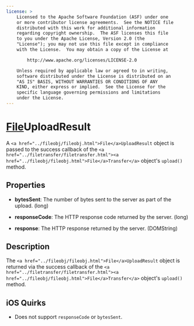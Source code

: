 ```yaml
---
license: >
    Licensed to the Apache Software Foundation (ASF) under one
    or more contributor license agreements.  See the NOTICE file
    distributed with this work for additional information
    regarding copyright ownership.  The ASF licenses this file
    to you under the Apache License, Version 2.0 (the
    "License"); you may not use this file except in compliance
    with the License.  You may obtain a copy of the License at

        http://www.apache.org/licenses/LICENSE-2.0

    Unless required by applicable law or agreed to in writing,
    software distributed under the License is distributed on an
    "AS IS" BASIS, WITHOUT WARRANTIES OR CONDITIONS OF ANY
    KIND, either express or implied.  See the License for the
    specific language governing permissions and limitations
    under the License.
---
```


# <a href="../fileobj/fileobj.html">File</a>UploadResult

A `<a href="../fileobj/fileobj.html">File</a>UploadResult` object is passed to the success callback of the
`<a href="../filetransfer/filetransfer.html"><a href="../fileobj/fileobj.html">File</a>Transfer</a>` object's `upload()` method.

## Properties

- __bytesSent__: The number of bytes sent to the server as part of the upload. (long)

- __responseCode__: The HTTP response code returned by the server. (long)

- __response__: The HTTP response returned by the server. (DOMString)

## Description

The `<a href="../fileobj/fileobj.html">File</a>UploadResult` object is returned via the success callback of
the `<a href="../filetransfer/filetransfer.html"><a href="../fileobj/fileobj.html">File</a>Transfer</a>` object's `upload()` method.

## iOS Quirks

- Does not support `responseCode` or `bytesSent`.
